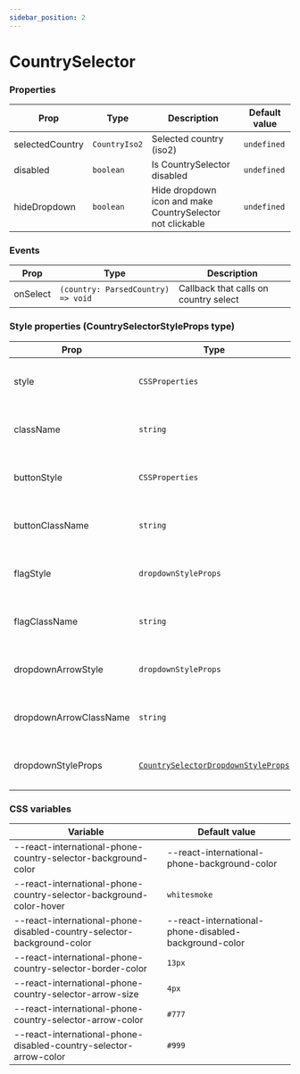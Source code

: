 ```yaml
---
sidebar_position: 2
---
```


# CountrySelector

### Properties

| Prop            | Type          | Description                                               | Default value |
| --------------- | ------------- | --------------------------------------------------------- | ------------- |
| selectedCountry | `CountryIso2` | Selected country (iso2)                                   | `undefined`   |
| disabled        | `boolean`     | Is CountrySelector disabled                               | `undefined`   |
| hideDropdown    | `boolean`     | Hide dropdown icon and make CountrySelector not clickable | `undefined`   |

### Events

| Prop     | Type                               | Description                           |
| -------- | ---------------------------------- | ------------------------------------- |
| onSelect | `(country: ParsedCountry) => void` | Callback that calls on country select |

### Style properties (CountrySelectorStyleProps type)

| Prop                   | Type                                                                      | Description                                             |
| ---------------------- | ------------------------------------------------------------------------- | ------------------------------------------------------- |
| style                  | `CSSProperties`                                                           | Custom styles for **CountrySelector container**         |
| className              | `string`                                                                  | Custom className for **CountrySelector container**      |
| buttonStyle            | `CSSProperties`                                                           | Custom styles for **CountrySelector button**            |
| buttonClassName        | `string`                                                                  | Custom className for **CountrySelector button**         |
| flagStyle              | `dropdownStyleProps`                                                      | Custom styles for **CountrySelector flag**              |
| flagClassName          | `string`                                                                  | Custom className for **CountrySelector flag**           |
| dropdownArrowStyle     | `dropdownStyleProps`                                                      | Custom styles for **CountrySelector dropdown arrow**    |
| dropdownArrowClassName | `string`                                                                  | Custom className for **CountrySelector dropdown arrow** |
| dropdownStyleProps     | [`CountrySelectorDropdownStyleProps`](#CountrySelectorDropdownStyleProps) | Style properties for **CountrySelector dropdown**       |

### CSS variables

| Variable                                                               | Default value                                         |
| ---------------------------------------------------------------------- | ----------------------------------------------------- |
| --react-international-phone-country-selector-background-color          | --react-international-phone-background-color          |
| --react-international-phone-country-selector-background-color-hover    | `whitesmoke`                                          |
| --react-international-phone-disabled-country-selector-background-color | --react-international-phone-disabled-background-color |
| --react-international-phone-country-selector-border-color              | `13px`                                                |
| --react-international-phone-country-selector-arrow-size                | `4px`                                                 |
| --react-international-phone-country-selector-arrow-color               | `#777`                                                |
| --react-international-phone-disabled-country-selector-arrow-color      | `#999`                                                |
